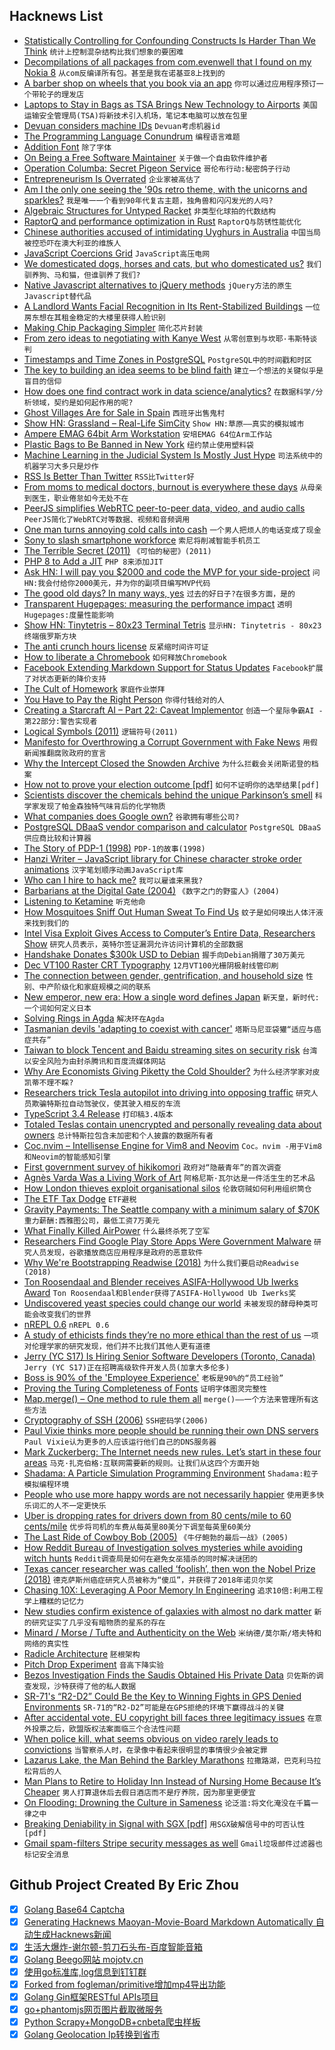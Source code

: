 ## Hacknews List


- [Statistically Controlling for Confounding Constructs Is Harder Than We Think](https://journals.plos.org/plosone/article?id=10.1371/journal.pone.0152719)  `统计上控制混杂结构比我们想象的要困难`
- [Decompilations of all packages from com.evenwell that I found on my Nokia 8](https://github.com/julKali/nokia8-evenwell)  `从com反编译所有包。甚至是我在诺基亚8上找到的`
- [A barber shop on wheels that you book via an app](https://www.bbc.com/news/stories-47711610)  `你可以通过应用程序预订一个带轮子的理发店`
- [Laptops to Stay in Bags as TSA Brings New Technology to Airports](https://about.bgov.com/news/laptops-to-stay-in-bags-as-tsa-brings-new-technology-to-airports/)  `美国运输安全管理局(TSA)将新技术引入机场，笔记本电脑可以放在包里`
- [Devuan considers machine IDs](https://distrowatch.com/dwres.php?resource=showheadline&amp;story=7816)  `Devuan考虑机器id`
- [The Programming Language Conundrum](http://evrl.com/programming/2019/03/28/the-language-conundrum.html)  `编程语言难题`
- [Addition Font](https://litherum.blogspot.com/2019/03/addition-font.html?m=1)  `除了字体`
- [On Being a Free Software Maintainer](https://feaneron.com/2019/03/28/on-being-a-free-software-maintainer/)  `关于做一个自由软件维护者`
- [Operation Columba: Secret Pigeon Service](https://www.lrb.co.uk/v41/n07/jon-day/operation-columba)  `哥伦布行动:秘密鸽子行动`
- [Entrepreneurism Is Overrated](http://greyenlightenment.com/entrepreneurism-is-overrated/)  `企业家被高估了`
- [Am I the only one seeing the &#39;90s retro theme, with the unicorns and sparkles?](https://meta.stackoverflow.com/questions/382047/am-i-the-only-one-seeing-the-90s-retro-theme-with-the-unicorns-and-sparkles)  `我是唯一一个看到90年代复古主题，独角兽和闪闪发光的人吗?`
- [Algebraic Structures for Untyped Racket](https://github.com/dedbox/racket-algebraic)  `非类型化球拍的代数结构`
- [RaptorQ and performance optimization in Rust](https://www.cberner.com/2019/03/30/raptorq-rfc6330-rust-optimization/)  `RaptorQ与防锈性能优化`
- [Chinese authorities accused of intimidating Uyghurs in Australia](https://www.abc.net.au/news/2019-03-31/chinese-government-accused-of-intimidating-australian-uyghurs/10945090)  `中国当局被控恐吓在澳大利亚的维族人`
- [JavaScript Coercions Grid](https://getify.github.io/coercions-grid/)  `JavaScript高压电网`
- [We domesticated dogs, horses and cats, but who domesticated us?](http://www.spiegel.de/international/interview-with-anthropologist-richard-wrangham-a-1259252.html)  `我们驯养狗、马和猫，但谁驯养了我们?`
- [Native Javascript alternatives to jQuery methods](https://github.com/nefe/You-Dont-Need-jQuery)  `jQuery方法的原生Javascript替代品`
- [A Landlord Wants Facial Recognition in Its Rent-Stabilized Buildings](https://www.nytimes.com/2019/03/28/nyregion/rent-stabilized-buildings-facial-recognition.html)  `一位房东想在其租金稳定的大楼里获得人脸识别`
- [Making Chip Packaging Simpler](https://semiengineering.com/making-chip-packaging-simpler/)  `简化芯片封装`
- [From zero ideas to negotiating with Kanye West](https://thekanyestory.com)  `从零创意到与坎耶·韦斯特谈判`
- [Timestamps and Time Zones in PostgreSQL](https://phili.pe/posts/timestamps-and-time-zones-in-postgresql/)  `PostgreSQL中的时间戳和时区`
- [The key to building an idea seems to be blind faith](https://nextcept.com/Article/Details/1)  `建立一个想法的关键似乎是盲目的信仰`
- [How does one find contract work in data science/analytics?](item?id=19531490)  `在数据科学/分析领域，契约是如何起作用的呢?`
- [Ghost Villages Are for Sale in Spain](https://www.bloomberg.com/news/articles/2019-03-29/ghost-villages-for-sale-as-spain-fights-rural-desertification)  `西班牙出售鬼村`
- [Show HN: Grassland – Real-Life SimCity](http://grassland.network)  `Show HN:草原——真实的模拟城市`
- [Ampere EMAG 64bit Arm Workstation](https://store.avantek.co.uk/ampere-emag-64bit-arm-workstation.html)  `安培EMAG 64位Arm工作站`
- [Plastic Bags to Be Banned in New York](https://www.nytimes.com/2019/03/28/nyregion/plastic-bag-ban-.html)  `纽约禁止使用塑料袋`
- [Machine Learning in the Judicial System Is Mostly Just Hype](https://palladiummag.com/2019/03/29/machine-learning-in-the-judicial-system-is-mostly-just-hype/)  `司法系统中的机器学习大多只是炒作`
- [RSS Is Better Than Twitter](https://gizmodo.com/rss-is-better-than-twitter-1833624929)  `RSS比Twitter好`
- [From moms to medical doctors, burnout is everywhere these days](https://www.washingtonpost.com/national/health-science/from-moms-to-medical-doctors-burnout-is-everywhere-these-days/2019/03/29/1cea7d92-401d-11e9-922c-64d6b7840b82_story.html)  `从母亲到医生，职业倦怠如今无处不在`
- [PeerJS simplifies WebRTC peer-to-peer data, video, and audio calls](https://peerjs.com/)  `PeerJS简化了WebRTC对等数据、视频和音频调用`
- [One man turns annoying cold calls into cash](https://www.bbc.com/news/technology-23869462)  `一个男人把烦人的电话变成了现金`
- [Sony to slash smartphone workforce](https://asia.nikkei.com/Business/Companies/Sony-to-slash-smartphone-workforce-50-by-2020)  `索尼将削减智能手机员工`
- [The Terrible Secret (2011)](https://blog.corememory.io/tom-bombadil.html)  `《可怕的秘密》(2011)`
- [PHP 8 to Add a JIT](https://blog.krakjoe.ninja/2019/03/php-gr8.html)  `PHP 8来添加JIT`
- [Ask HN: I will pay you $2000 and code the MVP for your side-project](item?id=19536156)  `问HN:我会付给你2000美元，并为你的副项目编写MVP代码`
- [The good old days? In many ways, yes](https://www.minneapolisfed.org/publications/the-region/the-good-old-days-in-many-ways-yes)  `过去的好日子?在很多方面，是的`
- [Transparent Hugepages: measuring the performance impact](https://alexandrnikitin.github.io/blog/transparent-hugepages-measuring-the-performance-impact/)  `透明Hugepages:度量性能影响`
- [Show HN: Tinytetris – 80x23 Terminal Tetris](https://github.com/taylorconor/tinytetris)  `显示HN: Tinytetris - 80x23终端俄罗斯方块`
- [The anti crunch hours license](https://github.com/996icu/996.ICU/blob/master/LICENSE)  `反紧缩时间许可证`
- [How to liberate a Chromebook](https://ar.al/2018/12/31/sometimes-you-have-to-stick-a-screwdriver-in-it/)  `如何释放Chromebook`
- [Facebook Extending Markdown Support for Status Updates](https://blog.praveen.science/facebook-extending-markdown-support-for-status-updates/)  `Facebook扩展了对状态更新的降价支持`
- [The Cult of Homework](https://www.theatlantic.com/education/archive/2019/03/homework-research-how-much/585889/)  `家庭作业崇拜`
- [You Have to Pay the Right Person](https://www.bloomberg.com/opinion/articles/2019-03-13/you-have-to-pay-the-right-person)  `你得付钱给对的人`
- [Creating a Starcraft AI – Part 22: Caveat Implementor](https://makingcomputerdothings.com/creating-a-starcraft-ai-part-22-caveat-implementor/)  `创造一个星际争霸AI -第22部分:警告实现者`
- [Logical Symbols (2011)](http://www.philosophypages.com/lg/e10a.htm)  `逻辑符号(2011)`
- [Manifesto for Overthrowing a Corrupt Government with Fake News](http://www.openculture.com/2019/03/william-s-burroughs-manifesto-for-overthrowing-a-corrupt-government-with-fake-news.html)  `用假新闻推翻腐败政府的宣言`
- [Why the Intercept Closed the Snowden Archive](https://medium.com/@barrettbrown/why-the-intercept-really-closed-the-snowden-archive-e99f46bbfbbc)  `为什么拦截会关闭斯诺登的档案`
- [How not to prove your election outcome [pdf]](https://people.eng.unimelb.edu.au/vjteague/HowNotToProveElectionOutcome.pdf)  `如何不证明你的选举结果[pdf]`
- [Scientists discover the chemicals behind the unique Parkinson’s smell](https://www.economist.com/science-and-technology/2019/03/30/scientists-discover-the-chemicals-behind-the-unique-parkinsons-smell)  `科学家发现了帕金森独特气味背后的化学物质`
- [What companies does Google own?](https://acquiredby.co/what-companies-does-google-own/)  `谷歌拥有哪些公司?`
- [PostgreSQL DBaaS vendor comparison and calculator](https://barnabas.me/articles/postgres-dbaas.html)  `PostgreSQL DBaaS供应商比较和计算器`
- [The Story of PDP-1 (1998)](https://gordonbell.azurewebsites.net/digital/timeline/pdp-1story.htm)  `PDP-1的故事(1998)`
- [Hanzi Writer – JavaScript library for Chinese character stroke order animations](https://chanind.github.io/hanzi-writer/)  `汉字笔划顺序动画JavaScript库`
- [Who can I hire to hack me?](https://shkspr.mobi/blog/2019/03/who-can-i-hire-to-hack-me/)  `我可以雇谁来黑我?`
- [Barbarians at the Digital Gate (2004)](https://archive.nytimes.com/www.nytimes.com/learning/teachers/featured_articles/20040920monday.html)  `《数字之门的野蛮人》(2004)`
- [Listening to Ketamine](https://www.knowablemagazine.org/article/mind/2019/listening-ketamine)  `听克他命`
- [How Mosquitoes Sniff Out Human Sweat To Find Us](https://www.npr.org/sections/health-shots/2019/03/28/706838786/how-mosquitoes-sniff-out-human-sweat-to-find-us)  `蚊子是如何嗅出人体汗液来找到我们的`
- [Intel Visa Exploit Gives Access to Computer’s Entire Data, Researchers Show](https://gadgets.ndtv.com/laptops/news/intel-visa-sa-00086-exploit-researchers-computer-data-access-2014854)  `研究人员表示，英特尔签证漏洞允许访问计算机的全部数据`
- [Handshake Donates $300k USD to Debian](https://www.debian.org/News/2019/20190329)  `握手向Debian捐赠了30万美元`
- [Dec VT100 Raster CRT Typography](https://www.masswerk.at/nowgobang/2019/dec-crt-typography)  `12月VT100光栅阴极射线管印刷`
- [The connection between gender, gentrification, and household size](https://www.fastcompany.com/90326448/the-surprising-connection-between-single-women-and-gentrification)  `性别、中产阶级化和家庭规模之间的联系`
- [New emperor, new era: How a single word defines Japan](https://www.bbc.co.uk/news/world-asia-47729398)  `新天皇，新时代:一个词如何定义日本`
- [Solving Rings in Agda](https://oisdk.github.io/agda-ring-solver/README.html)  `解决环在Agda`
- [Tasmanian devils &#39;adapting to coexist with cancer&#39;](https://www.bbc.com/news/science-environment-47659640)  `塔斯马尼亚袋獾“适应与癌症共存”`
- [Taiwan to block Tencent and Baidu streaming sites on security risk](https://asia.nikkei.com/Politics/International-relations/Taiwan-to-block-Tencent-and-Baidu-streaming-sites-on-security-risk)  `台湾以安全风险为由封杀腾讯和百度流媒体网站`
- [Why Are Economists Giving Piketty the Cold Shoulder?](http://bostonreview.net/class-inequality/marshall-steinbaum-why-are-economists-giving-piketty-cold-shoulder)  `为什么经济学家对皮凯蒂不理不睬?`
- [Researchers trick Tesla autopilot into driving into opposing traffic](https://twitter.com/ashk4n/status/1112025340644196352)  `研究人员欺骗特斯拉自动驾驶仪，使其驶入相反的车流`
- [TypeScript 3.4 Release](https://devblogs.microsoft.com/typescript/announcing-typescript-3-4/)  `打印稿3.4版本`
- [Totaled Teslas contain unencrypted and personally revealing data about owners](https://www.cnbc.com/2019/03/29/tesla-model-3-keeps-data-like-crash-videos-location-phone-contacts.html)  `总计特斯拉包含未加密和个人披露的数据所有者`
- [Coc.nvim – Intellisense Engine for Vim8 and Neovim](https://github.com/neoclide/coc.nvim)  `Coc。nvim -用于Vim8和Neovim的智能感知引擎`
- [First government survey of hikikomori](https://www.japantimes.co.jp/news/2019/03/29/national/613000-japan-aged-40-64-recluses-says-first-government-survey-hikikomori/)  `政府对“隐蔽青年”的首次调查`
- [Agnès Varda Was a Living Work of Art](https://www.hollywoodreporter.com/news/agn-s-varda-was-a-living-work-art-1198251)  `阿格尼斯·瓦尔达是一件活生生的艺术品`
- [How London thieves exploit organisational silos](https://medium.com/@james.langr/how-london-thieves-exploit-organisational-silos-1b12b9beea66)  `伦敦窃贼如何利用组织筒仓`
- [The ETF Tax Dodge](https://www.bloomberg.com/graphics/2019-etf-tax-dodge-lets-investors-save-big/)  `ETF避税`
- [Gravity Payments: The Seattle company with a minimum salary of $70K](https://www.nytimes.com/2019/03/30/opinion/sunday/dan-price-minimum-wage.html)  `重力薪酬:西雅图公司，最低工资7万美元`
- [What Finally Killed AirPower](https://ifixit.org/blog/14883/what-finally-killed-airpower/)  `什么最终杀死了空军`
- [Researchers Find Google Play Store Apps Were Government Malware](https://motherboard.vice.com/en_us/article/43z93g/hackers-hid-android-malware-in-google-play-store-exodus-esurv)  `研究人员发现，谷歌播放商店应用程序是政府的恶意软件`
- [Why We&#39;re Bootstrapping Readwise (2018)](https://blog.readwise.io/why-were-bootstrapping-readwise/)  `为什么我们要启动Readwise (2018)`
- [Ton Roosendaal and Blender receives ASIFA-Hollywood Ub Iwerks Award](https://www.blender.org/news/ton-roosendaal-and-blender-to-receive-asifa-hollywood-ub-iwerks-award/)  `Ton Roosendaal和Blender获得了ASIFA-Hollywood Ub Iwerks奖`
- [Undiscovered yeast species could change our world](https://thewalrus.ca/theyre-small-theyre-spore-y-theyre-yeast-and-they-will-change-our-world/)  `未被发现的酵母种类可能会改变我们的世界`
- [nREPL 0.6](https://metaredux.com/posts/2019/03/29/nrepl-0-6.html)  `nREPL 0.6`
- [A study of ethicists finds they’re no more ethical than the rest of us](https://qz.com/1582149/ethicists-are-no-more-ethical-than-the-rest-of-us-study-finds/)  `一项对伦理学家的研究发现，他们并不比我们其他人更有道德`
- [Jerry (YC S17) Is Hiring Senior Software Developers (Toronto, Canada)](https://www.workable.com/j/089F60DE31)  `Jerry (YC S17)正在招聘高级软件开发人员(加拿大多伦多)`
- [Boss is 90% of the &#39;Employee Experience&#39;](https://www.linkedin.com/pulse/your-boss-90-employee-experience-nothing-else-comes-jim-bohn-ph-d-/)  `老板是90%的“员工经验”`
- [Proving the Turing Completeness of Fonts](https://litherum.blogspot.com/2019/03/addition-font.html)  `证明字体图灵完整性`
- [Map.merge() – One method to rule them all](https://www.nurkiewicz.com/2019/03/mapmerge-one-method-to-rule-them-all.html)  `merge()——一个方法来管理所有这些方法`
- [Cryptography of SSH (2006)](https://www.mnin.org/write/2006_sshcrypto.html)  `SSH密码学(2006)`
- [Paul Vixie thinks more people should be running their own DNS servers](https://www.businessinsider.com/internet-pioneer-paul-vixie-privacy-security-dns-server-2019-3)  `Paul Vixie认为更多的人应该运行他们自己的DNS服务器`
- [Mark Zuckerberg: The Internet needs new rules. Let’s start in these four areas](https://www.washingtonpost.com/opinions/mark-zuckerberg-the-internet-needs-new-rules-lets-start-in-these-four-areas/2019/03/29/9e6f0504-521a-11e9-a3f7-78b7525a8d5f_story.html)  `马克·扎克伯格:互联网需要新的规则。让我们从这四个方面开始`
- [Shadama: A Particle Simulation Programming Environment](http://tinlizzie.org/~ohshima/shadama2/live2017/)  `Shadama:粒子模拟编程环境`
- [People who use more happy words are not necessarily happier](https://digest.bps.org.uk/2019/03/29/people-who-use-more-happy-words-are-not-necessarily-happier-an-awkward-finding-for-language-based-emotion-research/)  `使用更多快乐词汇的人不一定更快乐`
- [Uber is dropping rates for drivers down from 80 cents/mile to 60 cents/mile](https://slate.com/technology/2019/03/uber-lyft-strike-ipo-los-angeles-san-francisco.html)  `优步将司机的车费从每英里80美分下调至每英里60美分`
- [The Last Ride of Cowboy Bob (2005)](https://www.texasmonthly.com/articles/the-last-ride-of-cowboy-bob/)  `《牛仔鲍勃的最后一战》(2005)`
- [How Reddit Bureau of Investigation solves mysteries while avoiding witch hunts](https://www.wired.co.uk/article/moderators-rbi-reddit-fbi)  `Reddit调查局是如何在避免女巫猎杀的同时解决谜团的`
- [Texas cancer researcher was called ‘foolish’, then won the Nobel Prize (2018)](https://www.washingtonpost.com/nation/2019/03/25/texas-scientist-was-called-foolish-arguing-immune-system-could-fight-cancer-then-he-won-nobel-prize/)  `德克萨斯州癌症研究人员被称为“傻瓜”，并获得了2018年诺贝尔奖`
- [Chasing 10X: Leveraging A Poor Memory In Engineering](https://senrigan.io/blog/chasing-10x-leveraging-a-poor-memory-in-software-engineering)  `追求10倍:利用工程学上糟糕的记忆力`
- [New studies confirm existence of galaxies with almost no dark matter](https://news.yale.edu/2019/03/29/new-studies-confirm-existence-galaxies-almost-no-dark-matter)  `新的研究证实了几乎没有暗物质的星系的存在`
- [Minard / Morse / Tufte and Authenticity on the Web](https://www.masswerk.at/nowgobang/2018/minard-morse-tufte)  `米纳德/莫尔斯/塔夫特和网络的真实性`
- [Radicle Architecture](http://radicle.xyz/blog/index.html)  `胚根架构`
- [Pitch Drop Experiment](https://smp.uq.edu.au/pitch-drop-experiment)  `音高下降实验`
- [Bezos Investigation Finds the Saudis Obtained His Private Data](https://www.thedailybeast.com/jeff-bezos-investigation-finds-the-saudis-obtained-his-private-information)  `贝佐斯的调查发现，沙特获得了他的私人数据`
- [SR-71&#39;s “R2-D2” Could Be the Key to Winning Fights in GPS Denied Environments](https://www.thedrive.com/the-war-zone/17207/sr-71s-r2-d2-could-be-the-key-to-winning-future-fights-in-gps-denied-environments)  `SR-71的“R2-D2”可能是在GPS拒绝的环境下赢得战斗的关键`
- [After accidental vote, EU copyright bill faces three legitimacy issues](http://www.fosspatents.com/2019/03/after-yesterdays-accidental-vote-eu.html)  `在意外投票之后，欧盟版权法案面临三个合法性问题`
- [When police kill, what seems obvious on video rarely leads to convictions](https://www.washingtonpost.com/nation/2019/03/30/when-police-kill-unarmed-black-males-what-seems-obvious-video-rarely-leads-convictions/)  `当警察杀人时，在录像中看起来很明显的事情很少会被定罪`
- [Lazarus Lake, the Man Behind the Barkley Marathons](https://www.outsideonline.com/2392166/barkely-marathons-lazarus-lake)  `拉撒路湖，巴克利马拉松背后的人`
- [Man Plans to Retire to Holiday Inn Instead of Nursing Home Because It’s Cheaper](https://www.distractify.com/p/retire-to-holiday-inn)  `男人打算退休后去假日酒店而不是疗养院，因为那里更便宜`
- [On Flooding: Drowning the Culture in Sameness](https://longreads.com/2019/03/29/on-flooding-drowning-the-culture-in-sameness/)  `论泛滥:将文化淹没在千篇一律之中`
- [Breaking Deniability in Signal with SGX [pdf]](https://aaltodoc.aalto.fi/bitstream/handle/123456789/33674/master_Vieitez_Parra_Ricardo_2018.pdf)  `用SGX破解信号中的可否认性[pdf]`
- [Gmail spam-filters Stripe security messages as well](https://github.com/nh2/gmail-spamfilters-paypal-security-messages#update-gmail-spamfilters-stripe-as-well)  `Gmail垃圾邮件过滤器也标记安全消息`

## Github Project Created By Eric Zhou

- [x] [Golang Base64 Captcha](https://github.com/mojocn/base64Captcha)
- [x] [Generating Hacknews Maoyan-Movie-Board Markdown Automatically 自动生成Hacknews新闻](https://github.com/dejavuzhou/md-genie)
- [x] [生活大爆炸-谢尔顿-剪刀石头布-百度智能音箱](https://github.com/mojocn/dueros-bang-game)
- [x] [Golang Beego网站 mojotv.cn](https://github.com/mojocn/www.mojotv.cn)
- [x] [使用go标准库,log信息到钉钉群](https://github.com/mojocn/dooger)
- [x] [Forked from fogleman/primitive增加mp4导出功能](https://github.com/mojocn/primitive)
- [x] [Golang Gin框架RESTful APIs项目](https://github.com/JJJJJJJerk/ezier-golang-web-api-framework)
- [x] [go+phantomjs网页图片截取微服务](https://github.com/mojocn/screen_shot)
- [x] [Python Scrapy+MongoDB+cnbeta爬虫样板](https://github.com/mojocn/scrapy_mongodb_boilerplate_cnbeta)
- [x] [Golang Geolocation Ip转换到省市](https://github.com/mojocn/ip2location)
